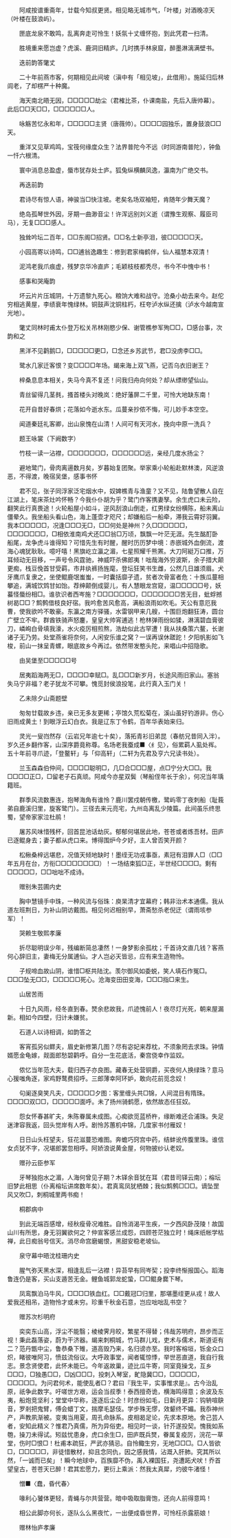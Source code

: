 <!-- { "loadSidebar": true } -->
　　阿咸按谱重斋年，廿载今知叔更贤。相见略无城市气，「叶楼」对酒晚凉天（叶楼在鼓浪屿）。

　　匣底龙泉不敢鸣，乱离奔走可怜生！妖氛十丈缠怀抱，到此凭君一扫清。

　　胜境重来愿岂虚？虎溪、鹿洞旧精庐。几时携手林泉窟，醉墨淋漓满壁书。

　　迭前韵答氅丈

　　二十年前燕市客，何期相见此间坡（滇中有「相见坡」，此借用）。施延归后林闾老，了却楞严十种魔。

　　海天南北晤无因，□□□□□劫尘（君榷比茶，仆课南盐，先后入唐帅幕）。此后□□天□□，□□□□□□人。

　　咏觞苦忆永和年，□□□□□主贤（唐薇帅）。□□□□园独乐，置身鼓浪□□天。

　　重洋又见草鸡鸣，宝筏何缘度众生？法界普陀今不远（时同游南普陀），钟鱼一忏六根清。

　　寰中消息总盈虚，蜃市犹存处士庐。狐兔纵横麟凤逸，瀛南为广绝交书。

　　再迭前韵

　　君诗尽有惊人语，神骏当□快注坡。老矣名场双袖短，肯随年少舞天魔？

　　绝岛孤琴世外因，牙期一曲渺音尘！许浑远别刘义逝（谓豫生观察、履臣司马），无复□□□感人。

　　独耸吟坛二百年，□□东阁□招贤。□□名士新亭泪，彼□□□□□天。

　　小园高寄以诗鸣，□□逋翁逸趣生：修到君家梅鹤伴，仙人福慧本双清！

　　泥鸿老我爪痕虚，残梦京华冷直庐；毛颖枝枝都秃尽，书今不中愧中书！

　　感事和哭庵韵

　　坏云片片压城阴，十万遗黎九死心。粮饷大难和战守。沧桑小劫去来今。赵佗穷相逃黄屋，李绩衰年愧绿林。铜鼓声沈铜柱朽，枉夸泸水纵还擒（泸水今越南宣光地）。

　　氅丈同林时甫太仆登万松关吊林刚愍少保、谢管樵参军殉□□，□感台事，次韵和之

　　黑洋不见鹳鹅□，□□□□□更□，□念还乡苏武节，君□没虏李□□。

　　鹭水几家迁客恨？变□□□□年场。朅来海上双飞燕，记否乌衣旧谢王？

　　梓桑息息本相关，失马今真不复还！问我归舟向何处？却从缥缈望仙山。

　　青丝留得几茎毵，搔首楼头对晚岚：绝好藩屏二千里，可怜大地缺东南！

　　花开自昔好春烘；花落如今逝水东。瓜蔓亲抄侬不悔，可儿妙手本空空。

　　闻道秦廷礼客卿，出山泉愧在山清！人间可有天河水，挽向中原一洗兵？

　　题王咏裳（下阙数字）

　　竹枝一读一沾襟，□□□□□□□，□□□□□□远，亲经几度水扬尘？

　　避地鹭门，骨肉离逿数月矣，岁暮始复团聚。举家乘小轮船赴默林澳，风逆浪恶，不得渡，晚宿吴堡，感事书怀

　　君不见，张子同浮家泛宅烟水中，奴婢樵青与渔童？又不见，陆鲁望散人自在江湖上，笔床茶灶吟怀畅？今我仆仆胡为乎？鹭门作客携妻孥。余生虎口未云险，翻笑此行真畏途！火轮船屋小如斗，逆风刮浪山倒走，红男绿女纷横陈，船未离山僵晕久。我坐船头看山色，海上蓬壶才咫尺；却嫌船后一船牵，滞我云霄好羽翼。我本□□□□□，况逢□□□无□，□□何处是神州？久□□□□□□，□□□□□□□，□相依淮南鸡犬还□□翁□万顷，飘飘一叶茫无涯。先生酩酊卧船尾，龙争虎斗谁得知？可惜先生有时醒，醒时历历梦中境：赤嵌城外血倒流，渡海心魂犹耿耿。噫吁嘻！黑旗屹立瀛之湄，七星照耀千熊罴。大刀阿綎万口推，万耳倾动无目移，一声号令风霆驰，神威吓杀佛郎夷！咄哉海外穷波斯，余子措大颠更痴，栈豆俛首甘受羁，市井纨裤扬旌麾，登坛狂笑书生雌，公然几日雄须眉。犬牙鹰爪复隶之，坐使鲲鹿氓蚩蚩，一时囊括靡孑遗，贫者次骨富者危：十族瓜蔓相攀追，满城饮鸩甘如饴。荐绅颠倒成婴儿，有人慧眼龙宫窥，温□□□□□号，妖蟇怪蜃纷相□。谁欤识者西岑施？□□□□□□□，□□□□□□□苦无目，蚍蜉撼树曷□□？鹪鹩借枝良好宿。我吟愈苦风愈高，满船浪雨如吹毛。天公有意厄我曹，使我欲吟不敢豪。东瀛之南方驿骚，水雷钢甲来几艘，十围巨炮翻狂涛，圆台广壁立不牢。群酋铁骑声怒鏖，皇皇大帅宵逋逃！枪林弹雨纷如猱，淋漓碧血膏彼刀，嶙峋白骨填我濠，水火疫厉相煎熬，浩劫似此古罕遭！我从扶桑策六鳌，长谢诸子无乃劳。处堂燕雀将奈何，人闲安乐谁之窝？一误再误休蹉跎！夕阳帆影如飞梭，前山一抹呈青螺，眼底故乡今再过。依然带发憨头陀，来唱山中招隐歌。

　　由吴堡至□□□□□号

　　居夷蹈海两无□，□□□□幸赋□。乱□□□新岁月，长途风雨旧家山。塞翁失马宁非福？老子犹龙不可攀。愧觅封侯浪投笔，此行真入玉门关！

　　乙未除夕山斋题壁

　　匆匆廿载故乡违，亲已无多友更稀；亭馆久荒松菊在，溪山虽好钓游非。伤心旧雨成黄土！到眼浮云幻白衣。我是辽东丁令鹤，百年华表始来归。

　　灵光一叟岿然存（云岩兄年逾七十矣），落拓青衫旧弟昆（春舫兄昔同入泮）。岁久还乡翻作客，山深序爵竟称尊。名场老我蚕成■〈纟见〉，俗累羁人虱处裈。五十年前寻爪迹，「登鳌轩」与「仰高轩」（二轩为先君及亨六兄读书处）。

　　兰玉森森伯仲间，□□□□聪明□，几□合□□□屋，点□宁分大□□。我□□□□正□，□留老子石真顽。阿咸今亦星双鬓（琴船侄年长于余），何况当年瑀籍班。

　　群季风流数惠连，抱琴海角有谁怜？鹿川罢戍朝传檄，鹭屿零丁夜刺船（耻莪弟自鹿溪归里，旋客鹭门）。三径去来元亮宅，九州岛离乱少陵篇。此间虽乐终思蜀，望帝家家泣杜鹃！

　　屠苏风味惜残杯，回首昆池话劫灰。郁郁何堪居此地，苍苍或者炼吾材。田庐已逐鲲身去；妻子都从虎口来。博得围炉今夕好，主人曾否笑开颜？

　　松楸桑梓远堪悲，况值天倾地缺时！墨绖无功戎事亟，素冠有泪罪人□（□□年五月在台，方衔□□□□□□□□）！一场结束狐□正，半世经□□□□。剩有□□□□□，□□咄咄不成诗。

　　赠别朱芸圃内史

　　胸中慧镜手中珠，一种风流与俗珠：庾杲清才宜幕府；韩非治术本通儒。我从道左班荆日，为补山阴访戴图。相见何迟相别早，萧斋愁杀老倪迂（谓雨垓参军）！

　　哭赖生敬熙孝廉

　　折尽聪明误少年，残编断简总凄然！一身梦影余孤枕；千首诗文直几钱？客燕何心辞旧主，妻梅无分属逋仙。才人岂必天皆忌，应有来生造物怜。

　　子规啼血故山阴，谁惜□枢共陆沈。羡尔御风如委蜕，笑人填石作冤□。□□□坠无□□，□□□□□死心。沧海变田田变海，□□□指□来生。

　　山居苦雨

　　十日九风雨，经冬直到春。燹余悲故我，爪迹愧前人！夜尽灯光死，朝来屋漏新。相如今四壁，归计未嫌贫。

　　石道人以诗相调，如韵答之

　　客宵孤另似鳏夫，眉史新修第几图？尽有宓妃来荐枕，不须象罔去求珠。钟情婿愿金龟嫁，觌面郎愁碧鹳呼。自分一生花底活，秦宫侥幸作监奴。

　　侬忆当年范大夫，载归西子亦良图。藏春无处营铜爵，买夜何人换绿珠？意马心猨嗤角逐，家鸡野鹜费招呼。三郎薄幸阿环妒，敢向花前觅念奴！

　　句阑逐臭笑凡夫，□□□□□夕图：客里缠头共□锦，人间混目有隋珠。□□□□双□□，□□□□□面呼。未了扬州骑鹤愿，依然故态任狂奴。

　　怨女怀春甚旷夫，朱陈眷属未成图。心痴欲觅蓝桥杵，缘断难还合浦珠。失足迷津容我返，回头觉岸有人呼。剧怜苏蕙机中锦，几度家书付雁奴！

　　日日山头枉望夫，狂花滋蔓恐难图。奔蟾巧窍宫中药，结蚌讹传腹里珠。谁信女贞犹不字，况堪郎罢忽相呼。阿娇浪说黄金屋，何物披纱认老奴。

　　赠孙云臣参军

　　牙琴独抱水之湄，人海何曾见子期？木铎余音犹在耳（君昔司铎云南）；榕坛旧梦此相思（仆离榕坛讲席数年矣）。君真鸾凤犹栖棘；我似鹪鹩□□□。谪坠罡风又吹□，刺桐城里两书痴！

　　桐郡病中

　　到此无端百感增，经秋瘦骨况难胜。自怜消渴平生疾，一夕西风卧茂陵！故国山川有所思，身无羽翼欲何之？仲宣客感兰成怨，四顾苍茫独立时！绳床纸帐学枯禅，此日痴翁号信天。消尽命宫磨蝎恨，黑甜安稳老坡仙。

　　泉守幕中晤沈桂珊内史

　　腥气弥天黑水深，相逢乱后一沾襟！异苔早有同岑契；投李终惭报国心。蹈海鲁连仍是客，买山支遁苦无金。鲤鱼城郭龙蛇蛰，□□鲲身爨下琴。

　　凤鸾飘泊马牛风，□□□□铁血红。□□戴冠□归里，那堪墨绖更从戎！故人爱我还相吊，造物怜才或未穷。珍重千秋金石意，岂应咄咄乱书空？

　　赠苏次杉明府

　　奕奕东山高，浮尘不能翳；棱棱霁月皎，繁星不得替；伟哉苏明府，昂步而正视！秉此磊落姿，蔚为干济器。朅来刺桐城，竹马群儿戏，吏术与儒术，斯道讵有二？范丹甑中尘，鲁恭桑下雉，道高毁乃来，名归谤亦至。我时客榕垣，铄金众口炽，睹彼唯阿习，愤兹流俗议。大呼政事堂，闻者辄惊悸，举世恶直道，我自行我志。景念贤使君，此怀未能已。今年返故巢，迹比瓜牛寄，同室竟操戈，互乡□□□，□独愚□□，□凶□□□，投刺入琴室，甿隐冀□□，□□□□□，□□□□□。为问君何术，能使乱者□？君曰『我生平，实事惟求是』。古今治乱原，祇争此数字。吁嗟世方艰，运会当叔季！泰西擅奇诡，横海鸣得意；余波及东夷，船炮竞坚利；堂堂中华称，逐逐后尘企！时彦纷如毛，日新月更异：钩辀喧鴃音，罗剎把鬼臂，傅会蜡丁文，揣摩毛瑟伎。学步殊无憀，效颦终不媚。我忝神州产，声教夙渐被。变夷当用夏，周孔命脉系。皮相曷足论，先求本原地。舍己芸人者，安知此精义？惟君乃真儒，所为异俗吏。相见时一谈，针芥遂投契。愧我如系匏，操刀未得试。矧兹忧患身，虎口余生□，田庐既兵燹，眷属复疫厉，浣花一草堂，伤时□恨□！杜甫本疏狂，严武亦猜忌。自怜鲰生穷，无地□□□。□人皆欲□，□□□□□，非徒惜散材，抑且念同仇，因之感我情，沾溉入肝肺。究其所以然，「一诚而已矣」！瞬今地球中，百族靡不伪，禹入裸国狂，尧遭跖犬吠！乔首望皇古，苍苍天已醉！君其宏愿力，更衍上乘派：然我太真犀，灼彼牛渚怪！

　　憎■〈蠢，昏代春〉

　　喙利心饕体更轻，青蝇与尔共营营。暗中吸取脂膏饱，还向人前得意鸣！

　　相公此脚亦何长，逐队么么黑夜忙，一出便成昏世界，可怜枉杀露筋娘！

　　赠林怡庐孝廉

